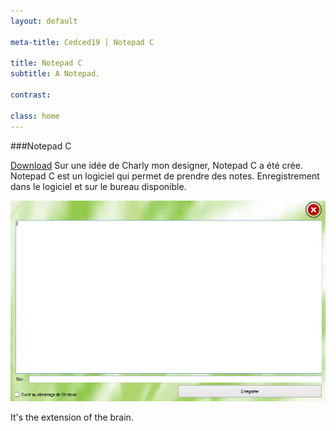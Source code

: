 ```yaml
---
layout: default

meta-title: Cedced19 | Notepad C 

title: Notepad C
subtitle: A Notepad.

contrast:

class: home
---
```

###Notepad C

[Download](https://raw.githubusercontent.com/cedced19/NotepadC/master/setup/NotePadC.exe)
Sur une idée de Charly mon designer, Notepad C a été crée.
Notepad C est un logiciel  qui permet de prendre des notes.
Enregistrement dans le logiciel et sur le bureau disponible.

![](demo.png)

It's the extension of the brain.

